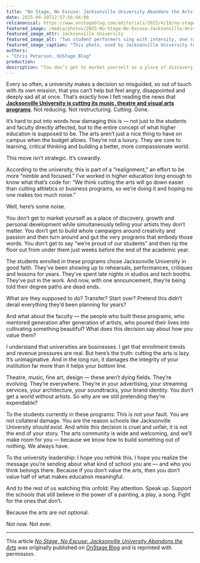 ```yaml
---
title: "No Stage, No Excuse: Jacksonville University Abandons the Arts"
date: 2025-04-20T12:57:56-04:00
relcanonical: https://www.onstageblog.com/editorials/2025/4/18/no-stage-no-spotlight-no-excuse-jacksonville-university-abandons-the-arts
featured_image: /media/photos/2025-No-Stage-No-Excuse-Jacksonville-University-Abandons-the-Arts-01.webp
featured_image_attr: Jacksonville University
featured_image_alt: "Two student performers sing with intensity, one raising his arm mid-song while wearing a headband and Tupac T-shirt, in a vibrant, high-energy musical moment on stage."
featured_image_caption: "This photo, used by Jacksonville University to promote its theatre program, captures a passionate performance moment — a sharp contrast to the institution’s recent decision to eliminate its entire theater and music departments."
authors: 
- "Chris Peterson, OnStage Blog"
production: 
description: “You don’t get to market yourself as a place of discovery, growth and personal development while simultaneously telling your artists they don’t matter.”
---
```

Every so often, a university makes a decision so misguided, so out of touch with its own mission, that you can’t help but feel angry, disappointed and deeply sad all at once. That’s exactly how I felt reading the news that [**Jacksonville University is cutting its music, theatre and visual arts programs**](https://www.news4jax.com/news/local/2025/04/15/distraught-disappointed-confused-ju-students-express-frustration-over-schools-decision-to-cut-fine-arts-majors/). Not reducing. Not restructuring. Cutting. Gone.​
<!--more-->
It’s hard to put into words how damaging this is — not just to the students and faculty directly affected, but to the entire concept of what higher education is supposed to be. The arts aren’t just a nice thing to have on campus when the budget allows. They’re not a luxury. They are core to learning, critical thinking and building a better, more compassionate world.​

This move isn’t strategic. It’s cowardly.

According to the university, this is part of a “realignment,” an effort to be more “nimble and focused.” I’ve worked in higher education long enough to know what that’s code for: “We think cutting the arts will go down easier than cutting athletics or business programs, so we’re doing it and hoping no one makes too much noise.”

Well, here’s some noise.

You don’t get to market yourself as a place of discovery, growth and personal development while simultaneously telling your artists they don’t matter. You don’t get to build whole campaigns around creativity and passion and then turn around and gut the very programs that embody those words. You don’t get to say “we’re proud of our students” and then rip the floor out from under them just weeks before the end of the academic year.​

The students enrolled in these programs chose Jacksonville University in good faith. They’ve been showing up to rehearsals, performances, critiques and lessons for years. They’ve spent late nights in studios and tech booths. They’ve put in the work. And now, with one announcement, they’re being told their degree paths are dead ends.

What are they supposed to do? Transfer? Start over? Pretend this didn’t derail everything they’d been planning for years?

And what about the faculty — the people who built these programs, who mentored generation after generation of artists, who poured their lives into cultivating something beautiful? What does this decision say about how you value them?

I understand that universities are businesses. I get that enrollment trends and revenue pressures are real. But here’s the truth: cutting the arts is lazy. It’s unimaginative. And in the long run, it damages the integrity of your institution far more than it helps your bottom line.

Theatre, music, fine art, design — these aren’t dying fields. They’re evolving. They’re everywhere. They’re in your advertising, your streaming services, your architecture, your soundtracks, your brand identity. You don’t get a world without artists. So why are we still pretending they’re expendable?

To the students currently in these programs: This is not your fault. You are not collateral damage. You are the reason schools like Jacksonville University _should_ exist. And while this decision is cruel and unfair, it is not the end of your story. The arts community is wide and welcoming, and we’ll make room for you — because we know how to build something out of nothing. We always have.

To the university leadership: I hope you rethink this. I hope you realize the message you’re sending about what kind of school you are — and who you think belongs there. Because if you don’t value the arts, then you don’t value half of what makes education meaningful.

And to the rest of us watching this unfold: Pay attention. Speak up. Support the schools that still believe in the power of a painting, a play, a song. Fight for the ones that don’t.

Because the arts are not optional.

Not now. Not ever.

---

This article *[No Stage, No Excuse: Jacksonville University Abandons the Arts](https://www.onstageblog.com/editorials/2025/4/18/no-stage-no-spotlight-no-excuse-jacksonville-university-abandons-the-arts)* was originally published on [OnStage Blog](https://www.onstageblog.com/) and is reprinted with permission.
